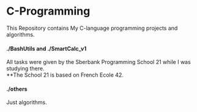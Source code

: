 # C-Programming
This Repository contains My C-language programming projects and algorithms.


#### ./BashUtils and ./SmartCalc_v1
All tasks were given by the Sberbank Programming School 21 while I was studying there.  
**The School 21 is based on French Ecole 42.


#### ./others
Just algorithms.
